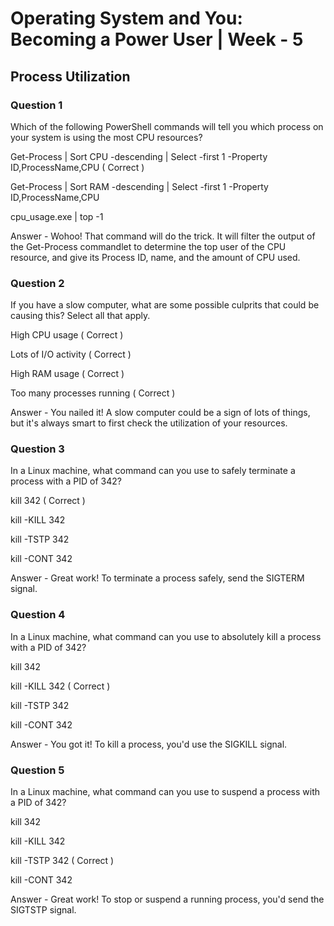 # Operating System and You: Becoming a Power User | Week - 5

## Process Utilization

### Question 1

Which of the following PowerShell commands will tell you which process on your system is using the most CPU resources?

Get-Process | Sort CPU -descending | Select -first 1 -Property ID,ProcessName,CPU  ( Correct )

Get-Process | Sort RAM -descending | Select -first 1 -Property ID,ProcessName,CPU 

cpu_usage.exe | top -1

Answer - Wohoo! That command will do the trick. It will filter the output of the Get-Process commandlet to determine the top user of the CPU resource, and give its Process ID, name, and the amount of CPU used.


### Question 2

If you have a slow computer, what are some possible culprits that could be causing this? Select all that apply.

High CPU usage ( Correct )

Lots of I/O activity ( Correct )

High RAM usage ( Correct )

Too many processes running ( Correct )

Answer - You nailed it! A slow computer could be a sign of lots of things, but it's always smart to first check the utilization of your resources.


### Question 3

In a Linux machine, what command can you use to safely terminate a process with a PID of 342?

kill 342 ( Correct )

kill -KILL 342

kill -TSTP 342

kill -CONT 342

Answer - Great work! To terminate a process safely, send the SIGTERM signal.


### Question 4

In a Linux machine, what command can you use to absolutely kill a process with a PID of 342?

kill 342

kill -KILL 342 ( Correct )

kill -TSTP 342

kill -CONT 342

Answer - You got it! To kill a process, you'd use the SIGKILL signal.


### Question 5

In a Linux machine, what command can you use to suspend a process with a PID of 342?

kill 342 

kill -KILL 342

kill -TSTP 342 ( Correct )

kill -CONT 342

Answer - Great work! To stop or suspend a running process, you'd send the SIGTSTP signal.